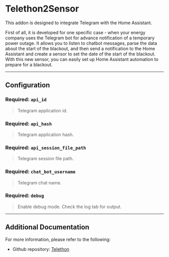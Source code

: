 # Telethon2Sensor

This addon is designed to integrate Telegram with the Home Assistant. 

First of all, it is developed for one specific case - when your energy company uses the Telegram bot for advance notification of a temporary power outage.
It allows you to listen to chatbot messages, parse the data about the start of the blackout, and then send a notification to the Home Assistant and create a sensor to set the date of the start of the blackout.
With this new sensor, you can easily set up Home Assistant automation to prepare for a blackout.

___

## Configuration

### Required: `api_id`

> Telegram application id.

### Required: `api_hash`

> Telegram application hash.

### Required: `api_session_file_path`

> Telegram session file path.

### Required: `chat_bot_username`

> Telegram chat name.

### Required: `debug`

> Enable debug mode.  Check the log tab for output.
___

## Additional Documentation

For more information, please refer to the following:

- Github repository: [Telethon](https://github.com/LonamiWebs/Telethon)